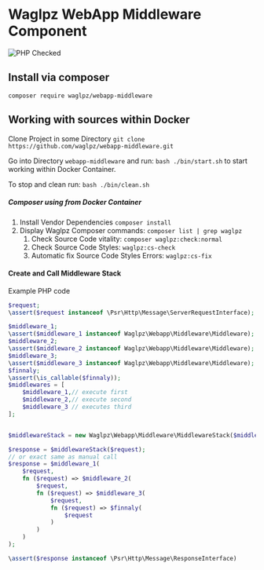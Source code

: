 Waglpz WebApp Middleware Component
================================

![PHP Checked](https://github.com/waglpz/webapp-middleware/workflows/PHP%20Composer/badge.svg)

Install via composer
--------------------

`composer require waglpz/webapp-middleware`

Working with sources within Docker
----------------------------------

Clone Project in some Directory `git clone https://github.com/waglpz/webapp-middleware.git` 

Go into Directory `webapp-middleware` and run: `bash ./bin/start.sh` to start working within Docker Container.

To stop and clean run: `bash ./bin/clean.sh`

##### Composer using from Docker Container
 1. Install Vendor Dependencies `composer install`
 2. Display Waglpz Composer commands: `composer list | grep waglpz`
    1. Check Source Code vitality: `composer waglpz:check:normal` 
    1. Check Source Code Styles: `waglpz:cs-check`
    1. Automatic fix Source Code Styles Errors: `waglpz:cs-fix`

#### Create and Call Middleware Stack

Example PHP code
```php
$request;
\assert($request instanceof \Psr\Http\Message\ServerRequestInterface);

$middleware_1;
\assert($middleware_1 instanceof Waglpz\Webapp\Middleware\Middleware);
$middleware_2;
\assert($middleware_2 instanceof Waglpz\Webapp\Middleware\Middleware);
$middleware_3;
\assert($middleware_3 instanceof Waglpz\Webapp\Middleware\Middleware);
$finnaly;
\assert(\is_callable($finnaly));
$middlewares = [
    $middleware_1,// execute first
    $middleware_2,// execute second
    $middleware_3 // executes third
];


$middlewareStack = new Waglpz\Webapp\Middleware\MiddlewareStack($middlewares);

$response = $middlewareStack($request);
// or exact same as manual call
$response = $middleware_1(
    $request, 
    fn ($request) => $middleware_2(
        $request, 
        fn ($request) => $middleware_3(
            $request, 
            fn ($request) => $finnaly(
                $request
            )
        )
    )
); 

\assert($response instanceof \Psr\Http\Message\ResponseInterface)
```

